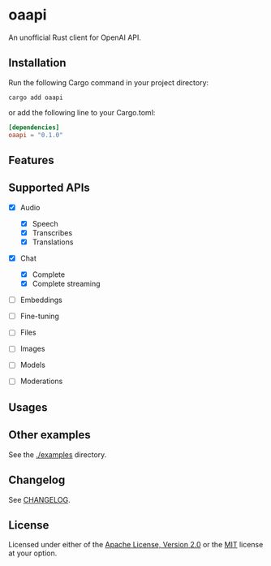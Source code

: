 # oaapi
An unofficial Rust client for OpenAI API.

## Installation

Run the following Cargo command in your project directory:

```shell
cargo add oaapi
```

or add the following line to your Cargo.toml:

```toml
[dependencies]
oaapi = "0.1.0"
```

## Features


## Supported APIs

- [x] Audio
  - [x] Speech
  - [x] Transcribes
  - [x] Translations
- [x] Chat
  - [x] Complete
  - [x] Complete streaming
- [ ] Embeddings
- [ ] Fine-tuning
- [ ] Files
- [ ] Images
- [ ] Models
- [ ] Moderations


## Usages


## Other examples

See the [./examples](./examples) directory.

## Changelog

See [CHANGELOG](./CHANGELOG.md).

## License

Licensed under either of the [Apache License, Version 2.0](./LICENSE-APACHE) or the [MIT](./LICENSE-MIT) license at your option.
